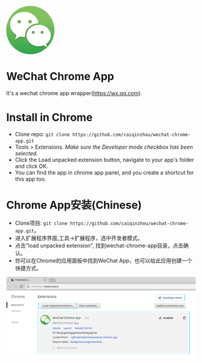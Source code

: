 ![WeChat Chrome App](wechat-128.png)

# WeChat Chrome App

It's a wechat chrome app wrapper(https://wx.qq.com).

# Install in Chrome

- Clone repo: `git clone https://github.com/caiqinzhou/wechat-chrome-app.git`
- Tools > Extensions. _Make sure the Developer mode checkbox has been selected._
- Click the Load unpacked extension button, navigate to your app's folder and click OK.
- You can find the app in chrome app panel, and you create a shortcut for this app too.

# Chrome App安装(Chinese)

- Clone项目: `git clone https://github.com/caiqinzhou/wechat-chrome-app.git`。
- 进入扩展程序界面,工具->扩展程序，选中开发者模式。
- 点击"load unpacked extension", 找到wechat-chrome-app目录，点击确认。
- 你可以在Chrome的应用面板中找到WeChat App，也可以给此应用创建一个快捷方式。

![Install in Chrome](doc/install.png)

